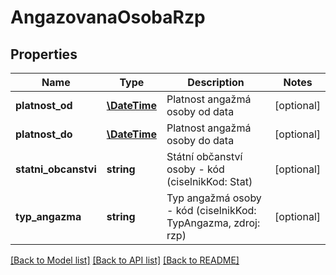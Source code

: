 # AngazovanaOsobaRzp

## Properties
Name | Type | Description | Notes
------------ | ------------- | ------------- | -------------
**platnost_od** | [**\DateTime**](\DateTime.md) | Platnost angažmá osoby od data | [optional] 
**platnost_do** | [**\DateTime**](\DateTime.md) | Platnost angažmá osoby do data | [optional] 
**statni_obcanstvi** | **string** | Státní občanství osoby - kód (ciselnikKod: Stat) | [optional] 
**typ_angazma** | **string** | Typ angažmá osoby  - kód (ciselnikKod: TypAngazma, zdroj: rzp) | [optional] 

[[Back to Model list]](../../README.md#documentation-for-models) [[Back to API list]](../../README.md#documentation-for-api-endpoints) [[Back to README]](../../README.md)

